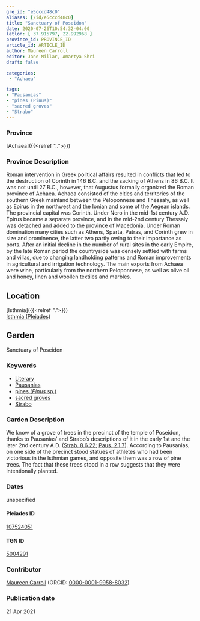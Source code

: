 ```yaml
---
gre_id: "e5cccd48c0"
aliases: [/id/e5cccd48c0]
title: "Sanctuary of Poseidon"
date: 2020-07-26T10:54:32-04:00
latlon: [ 37.915797, 22.992968 ]
province_id: PROVINCE_ID
article_id: ARTICLE_ID
author: Maureen Carroll
editor: Jane Millar, Amartya Shri
draft: false

categories:
 - "Achaea"

tags:
- "Pausanias"
- "pines (Pinus)"
- "sacred groves"
- "Strabo"
---
```


### Province

[Achaea]({{<relref "..">}})

### Province Description

Roman intervention in Greek political affairs resulted in conflicts that led to the destruction of Corinth in 146 B.C. and the sacking of Athens in 86 B.C. It was not until 27 B.C., however, that Augustus formally organized the Roman province of Achaea. Achaea consisted of the cities and territories of the southern Greek mainland between the Peloponnese and Thessaly, as well as Epirus in the northwest and the Ionian and some of the Aegean islands.
The provincial capital was Corinth. Under Nero in the mid-1st century A.D. Epirus became a separate province, and in the mid-2nd century Thessaly was detached and added to the province of Macedonia. Under Roman domination many cities such as Athens, Sparta, Patras, and Corinth grew in size and prominence, the latter two partly owing to their importance as ports.  After an initial decline in the number of rural sites in the early Empire, by the late Roman period the countryside was densely settled with farms and villas, due to changing landholding patterns and Roman improvements in agricultural and irrigation technology. The main exports from Achaea were wine, particularly from the northern Peloponnese, as well as olive oil and honey, linen and woollen textiles and marbles.

## Location


[Isthmia]({{<relref ".">}}) \
[Isthmia (Pleiades)](https://pleiades.stoa.org/places/570316)

<!--### Location Description-->

<!-- LEAVE THIS BLANK FOR NOW

## Sublocation

[AREA WITHIN LOCATION, LIKE “PALATINE HILL”](GEOREFERENCE LINK)
A sublocation is any area larger than an individual garden, but located within a location. I would always try to include a link to a controlled vocabulary here if possible. This ID may well be different from the Garden ID, e.g., Pompeii versus a Garden in one of the houses which has its own Pleiades ID.
-->

<!--### Sublocation Description-->

<!-- DESCRIPTION -->

## Garden

Sanctuary of Poseidon

### Keywords

- [Literary](#)
- [Pausanias](https://catalog.perseus.org/catalog/urn:cite:perseus:author.1054)
- [pines (*Pinus* sp.)](http://powo.science.kew.org/taxon/urn:lsid:ipni.org:names:328247-2)
- [sacred groves](http://vocab.getty.edu/page/aat/300251876)
- [Strabo](https://catalog.perseus.org/catalog/urn:cite:perseus:author.1333)

### Garden Description

We know of a grove of trees in the precinct of the temple of Poseidon, thanks to Pausanias’ and Strabo’s descriptions of it in the early 1st and the later 2nd century A.D. ([Strab. 8.6.22](http://data.perseus.org/citations/urn:cts:greekLit:tlg0099.tlg001.perseus-eng1:8.6.22); [Paus. 2.1.7](http://data.perseus.org/citations/urn:cts:greekLit:tlg0525.tlg001.perseus-eng1:2.1.7)).  According to Pausanias, on one side of the precinct stood statues of athletes who had been victorious in the Isthmian games, and opposite them was a row of pine trees.  The fact that these trees stood in a row suggests that they were intentionally planted.

<!--### Maps-->

<!--
OLD WAY (DO NOT USE)
![alt_text](../../images/image_name.ext)
*CAPTION*

NEW WAY ↓↓↓↓
{{< figure src="../images/image_name.ext" alt="ALT_TEXT" title="CAPTION" >}}

### Plans

OLD WAY (DO NOT USE)
![alt_text](../../images/image_name.ext)
*CAPTION*

NEW WAY ↓↓↓↓
{{< figure src="../images/image_name.ext" alt="ALT_TEXT" title="CAPTION" >}}
-->

<!--### Images-->

<!--
OLD WAY (DO NOT USE)
![alt_text](../../images/image_name.ext)
*CAPTION*

NEW WAY ↓↓↓↓
{{< figure src="../images/image_name.ext" alt="ALT_TEXT" title="CAPTION" >}}
-->

### Dates
unspecified

<!--
### Bibliography

- BIB_ENTRY [(worldcat)](WORLDCAT_LINK_URL)
-->

<!--#### Periodo ID-->

<!-- [PERIODO_ID](https://pleiades.stoa.org/places/PLEIADES_ID) -->

#### Pleiades ID

[107524051](https://pleiades.stoa.org/places/107524051)

#### TGN ID

[5004291](http://vocab.getty.edu/page/tgn/5004291)

### Contributor

[Maureen Carroll](link) (ORCID: [0000-0001-9958-8032](https://orcid.org/0000-0001-9958-8032))

### Publication date


21 Apr 2021

<!--### Related articles-->

<!-- Links to other related articles. Leave blank for now -->
